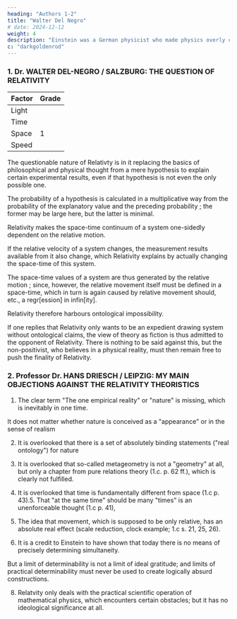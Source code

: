 ```yaml
---
heading: "Authors 1-2"
title: "Walter Del Negro"
# date: 2024-12-12
weight: 4
description: "Einstein was a German physicist who made physics overly complicated by using arbitrary tensors"
c: "darkgoldenrod"
---
```



### 1. Dr. WALTER DEL-NEGRO / SALZBURG: THE QUESTION OF RELATIVITY

Factor | Grade
--- | ---
Light | 
Time | 
Space | 1
Speed | 


The questionable nature of Relativty is in it replacing the basics of philosophical and physical thought from a mere hypothesis to explain certain experimental results, even if that hypothesis is not even the only possible one.

The probability of a hypothesis is calculated in a multiplicative way from the probability of the
explanatory value and the preceding probability ; the former may be large here, but the latter is
minimal.

Relativity makes the space-time continuum of a system one-sidedly dependent on the relative motion.

If the relative velocity of a system changes, the measurement results available from it also change, which Relativity explains by actually changing the space-time of this system.

The space-time values of a system are thus generated by the relative motion ; since, however, the relative movement itself must be defined in a space-time, which in turn is again caused by relative movement should, etc., a regr[ession] in infin[ity]. 

Relativity therefore harbours ontological impossibility.

If one replies that Relativity only wants to be an expedient drawing system without ontological claims, the view of theory as fiction is thus admitted to the opponent of Relativity. There is nothing to be said against this, but the non-positivist, who believes in a physical reality, must then remain free to push the finality of Relativity.

<!-- Cf. v. "On the dispute over the philosophical sense of Einstein's RTH", Arch. f. syst. Philos., N. F.
XXVII, 103 ff. ; "RTH and Truth Problem", ibid. xxVIII, 126 ff. -->



### 2. Professor Dr. HANS DRIESCH / LEIPZIG: MY MAIN OBJECTIONS AGAINST THE RELATIVITY THEORISTICS

1. The clear term "The one empirical reality" or "nature" is missing, which is inevitably in one time. 

It does not matter whether nature is conceived as a "appearance" or in the sense of realism 

2. It is overlooked that there is a set of absolutely binding statements ("real ontology") for nature


3. It is overlooked that so-called metageometry is not a "geometry" at all, but only a chapter from
pure relations theory (1.c. p. 62 ff.), which is clearly not fulfilled.

4. It is overlooked that time is fundamentally different from space (1.c p. 43).5. That "at the same time" should be many "times" is an unenforceable thought (1.c p. 41),

6. The idea that movement, which is supposed to be only relative, has an absolute real effect (scale
reduction, clock example; 1.c s. 21, 25, 26).

7. It is a credit to Einstein to have shown that today there is no means of precisely determining
simultaneity. 

But a limit of determinability is not a limit of ideal gratitude; and limits of practical determinability must never be used to create logically absurd constructions.

8. Relatvity only deals with the practical scientific operation of mathematical physics, which
encounters certain obstacles; but it has no ideological significance at all.




